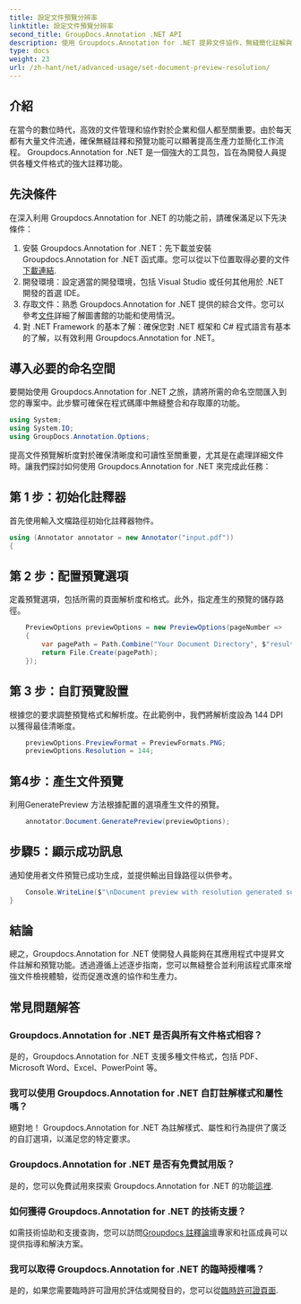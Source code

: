```yaml
---
title: 設定文件預覽分辨率
linktitle: 設定文件預覽分辨率
second_title: GroupDocs.Annotation .NET API
description: 使用 Groupdocs.Annotation for .NET 提昇文件協作，無縫簡化註解與預覽功能。
type: docs
weight: 23
url: /zh-hant/net/advanced-usage/set-document-preview-resolution/
---
```

## 介紹
在當今的數位時代，高效的文件管理和協作對於企業和個人都至關重要。由於每天都有大量文件流通，確保無縫註釋和預覽功能可以顯著提高生產力並簡化工作流程。 Groupdocs.Annotation for .NET 是一個強大的工具包，旨在為開發人員提供各種文件格式的強大註釋功能。
## 先決條件
在深入利用 Groupdocs.Annotation for .NET 的功能之前，請確保滿足以下先決條件：
1. 安裝 Groupdocs.Annotation for .NET：先下載並安裝 Groupdocs.Annotation for .NET 函式庫。您可以從以下位置取得必要的文件[下載連結](https://releases.groupdocs.com/annotation/net/).
2. 開發環境：設定適當的開發環境，包括 Visual Studio 或任何其他用於 .NET 開發的首選 IDE。
3. 存取文件：熟悉 Groupdocs.Annotation for .NET 提供的綜合文件。您可以參考[文件](https://reference.groupdocs.com/annotation/net/)詳細了解圖書館的功能和使用情況。
4. 對 .NET Framework 的基本了解：確保您對 .NET 框架和 C# 程式語言有基本的了解，以有效利用 Groupdocs.Annotation for .NET。

## 導入必要的命名空間
要開始使用 Groupdocs.Annotation for .NET 之旅，請將所需的命名空間匯入到您的專案中。此步驟可確保在程式碼庫中無縫整合和存取庫的功能。

```csharp
using System;
using System.IO;
using GroupDocs.Annotation.Options;
```

提高文件預覽解析度對於確保清晰度和可讀性至關重要，尤其是在處理詳細文件時。讓我們探討如何使用 Groupdocs.Annotation for .NET 來完成此任務：
## 第 1 步：初始化註釋器
首先使用輸入文檔路徑初始化註釋器物件。
```csharp
using (Annotator annotator = new Annotator("input.pdf"))
{
```
## 第 2 步：配置預覽選項
定義預覽選項，包括所需的頁面解析度和格式。此外，指定產生的預覽的儲存路徑。
```csharp
    PreviewOptions previewOptions = new PreviewOptions(pageNumber =>
    {
        var pagePath = Path.Combine("Your Document Directory", $"result_with_resolution_{pageNumber}.png");
        return File.Create(pagePath);
    });
```
## 第 3 步：自訂預覽設置
根據您的要求調整預覽格式和解析度。在此範例中，我們將解析度設為 144 DPI 以獲得最佳清晰度。
```csharp
    previewOptions.PreviewFormat = PreviewFormats.PNG;
    previewOptions.Resolution = 144;
```
## 第4步：產生文件預覽
利用GeneratePreview 方法根據配置的選項產生文件的預覽。
```csharp
    annotator.Document.GeneratePreview(previewOptions);
```
## 步驟5：顯示成功訊息
通知使用者文件預覽已成功生成，並提供輸出目錄路徑以供參考。
```csharp
    Console.WriteLine($"\nDocument preview with resolution generated successfully.\nCheck output in {"Your Document Directory"}.");
}
```

## 結論
總之，Groupdocs.Annotation for .NET 使開發人員能夠在其應用程式中提昇文件註解和預覽功能。透過遵循上述逐步指南，您可以無縫整合並利用該程式庫來增強文件檢視體驗，從而促進改進的協作和生產力。
## 常見問題解答
### Groupdocs.Annotation for .NET 是否與所有文件格式相容？
是的，Groupdocs.Annotation for .NET 支援多種文件格式，包括 PDF、Microsoft Word、Excel、PowerPoint 等。
### 我可以使用 Groupdocs.Annotation for .NET 自訂註解樣式和屬性嗎？
絕對地！ Groupdocs.Annotation for .NET 為註解樣式、屬性和行為提供了廣泛的自訂選項，以滿足您的特定要求。
### Groupdocs.Annotation for .NET 是否有免費試用版？
是的，您可以免費試用來探索 Groupdocs.Annotation for .NET 的功能[這裡](https://releases.groupdocs.com/).
### 如何獲得 Groupdocs.Annotation for .NET 的技術支援？
如需技術協助和支援查詢，您可以訪問[Groupdocs 註釋論壇](https://forum.groupdocs.com/c/annotation/10)專家和社區成員可以提供指導和解決方案。
### 我可以取得 Groupdocs.Annotation for .NET 的臨時授權嗎？
是的，如果您需要臨時許可證用於評估或開發目的，您可以從[臨時許可證頁面](https://purchase.groupdocs.com/temporary-license/).